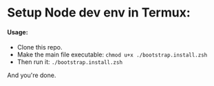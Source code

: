 # Setup Node dev env in Termux:

#### Usage:
* Clone this repo.
* Make the main file executable:
  `chmod u+x ./bootstrap.install.zsh`
* Then run it:
  `./bootstrap.install.zsh`

And you're done.